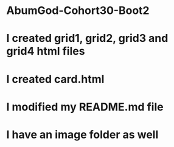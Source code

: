 # AbumGod-Cohort30-Boot2
# I created grid1, grid2, grid3 and grid4 html files
# I created card.html
# I modified my README.md file
# I have an image folder as well

